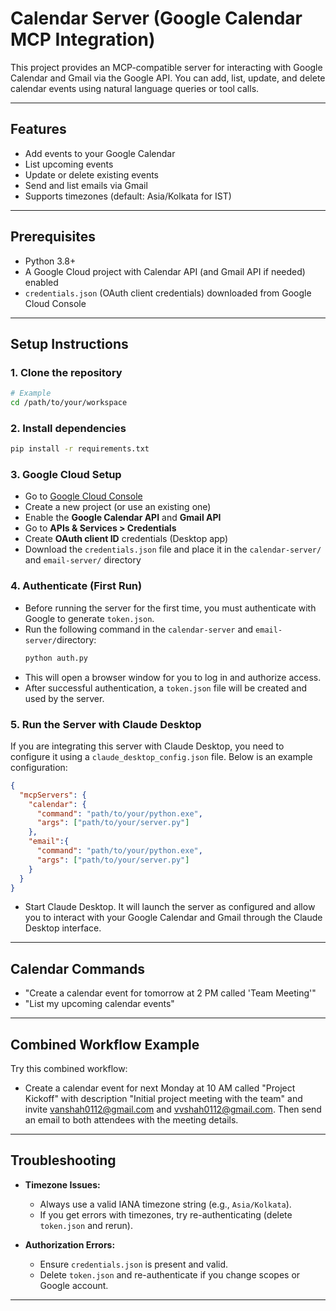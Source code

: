 # Calendar Server (Google Calendar MCP Integration)

This project provides an MCP-compatible server for interacting with Google Calendar and Gmail via the Google API. You can add, list, update, and delete calendar events using natural language queries or tool calls.

---

## Features
- Add events to your Google Calendar
- List upcoming events
- Update or delete existing events
- Send and list emails via Gmail
- Supports timezones (default: Asia/Kolkata for IST)

---

## Prerequisites
- Python 3.8+
- A Google Cloud project with Calendar API (and Gmail API if needed) enabled
- `credentials.json` (OAuth client credentials) downloaded from Google Cloud Console

---

## Setup Instructions

### 1. Clone the repository
```sh
# Example
cd /path/to/your/workspace
```

### 2. Install dependencies
```sh
pip install -r requirements.txt
```

### 3. Google Cloud Setup
- Go to [Google Cloud Console](https://console.cloud.google.com/)
- Create a new project (or use an existing one)
- Enable the **Google Calendar API** and **Gmail API**
- Go to **APIs & Services > Credentials**
- Create **OAuth client ID** credentials (Desktop app)
- Download the `credentials.json` file and place it in the `calendar-server/` and `email-server/` directory

### 4. Authenticate (First Run)
- Before running the server for the first time, you must authenticate with Google to generate `token.json`.
- Run the following command in the `calendar-server` and `email-server/`directory:
  ```sh
  python auth.py
  ```
- This will open a browser window for you to log in and authorize access.
- After successful authentication, a `token.json` file will be created and used by the server.

### 5. Run the Server with Claude Desktop

If you are integrating this server with Claude Desktop, you need to configure it using a `claude_desktop_config.json` file. Below is an example configuration:

```json
{
  "mcpServers": {
    "calendar": {
      "command": "path/to/your/python.exe",
      "args": ["path/to/your/server.py"]
    },
    "email":{
      "command": "path/to/your/python.exe",
      "args": ["path/to/your/server.py"]
    }
  }
}
```


- Start Claude Desktop. It will launch the server as configured and allow you to interact with your Google Calendar and Gmail through the Claude Desktop interface.

---

## Calendar Commands 

- "Create a calendar event for tomorrow at 2 PM called 'Team Meeting'"
- "List my upcoming calendar events"

---

## Combined Workflow Example

Try this combined workflow:

- Create a calendar event for next Monday at 10 AM called "Project Kickoff" with description "Initial project meeting with the team" and invite vanshah0112@gmail.com and vvshah0112@gmail.com. Then send an email to both attendees with the meeting details.

---
## Troubleshooting

- **Timezone Issues:**
  - Always use a valid IANA timezone string (e.g., `Asia/Kolkata`).
  - If you get errors with timezones, try re-authenticating (delete `token.json` and rerun).

- **Authorization Errors:**
  - Ensure `credentials.json` is present and valid.
  - Delete `token.json` and re-authenticate if you change scopes or Google account.



---

 